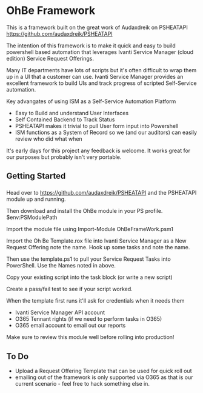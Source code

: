 # OhBe Framework

This is a framework built on the great work of Audaxdreik on PSHEATAPI https://github.com/audaxdreik/PSHEATAPI

The intention of this framework is to make it quick and easy to build powershell based automation that leverages
Ivanti Service Manager (cloud edition) Service Request Offerings.

Many IT departments have lots of scripts but it's often difficult to wrap them up in a UI that a customer can use.
Ivanti Service Manager provides an excellent framework to build UIs and track progress of scripted Self-Service automation.

Key advangates of using ISM as a Self-Service Automation Platform
* Easy to Build and understand User Interfaces
* Self Contained Backend to Track Status
* PSHEATAPI makes it trivial to pull User form input into Powershell
* ISM functions as a System of Record so we (and our auditors) can easily review who did what when 

It's early days for this project any feedback is welcome. It works great for our purposes but probably isn't very portable.

## Getting Started

###
Head over to https://github.com/audaxdreik/PSHEATAPI and the PSHEATAPI module up and running.

Then download and install the OhBe module in your PS profile. $env:PSModulePath

Import the module file using Import-Module OhBeFrameWork.psm1

Import the Oh Be Template.rox file into Ivanti Service Manager as a New Request Offering note the name. Hook up some tasks and note the name.

Then use the template.ps1 to pull your Service Request Tasks into PowerShell. Use the Names noted in above.

Copy your existing script into the task block (or write a new script)

Create a pass/fail test to see if your script worked.

When the template first runs it'll ask for credentials when it needs them
* Ivanti Service Manager API account
* O365 Tennant rights (if we need to perform tasks in O365)
* O365 email account to email out our reports

Make sure to review this module well before rolling into production!

## To Do
* Upload a Request Offering Template that can be used for quick roll out
* emailing out of the framework is only supported via O365 as that is our current scenario - feel free to hack something else in.